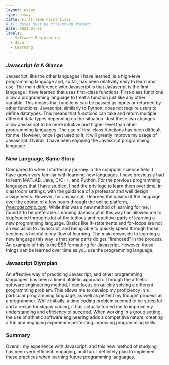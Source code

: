 ```yaml
---
layout: essay
type: essay
title: First Time First Class
# All dates must be YYYY-MM-DD format!
date: 2021-01-21
labels:
  - Software Engineering
  - Java
  - Learning
---
```


### Javascript At A Glance

Javascript, like the other languages I have learned, is a high-level programming language and, so far, has been relatively easy to learn and use. The main difference with Javascript is that Javascript is the first language I have learned that uses first-class functions. First-class functions allow a programming language to treat a function just like any other variable. This means that functions can be passed as inputs or returned by other functions. Javascript, similarly to Python, does not require users to define datatypes. This means that functions can take and return multiple different data types depending on the situation. Just these two changes allow Javascript to be more intuitive and higher level than other programming languages. The use of first-class functions has been difficult for me. However, once I get used to it, it will greatly improve my usage of Javascript. Overall, I have been enjoying the Javascript programming language.

### New Language, Same Story

Compared to when I started my journey in the computer science field, I have grown very familiar with learning new languages. I have previously had to learn MATLAB, Java, C/C++, and Python. For the previous programming languages that I have studied, I had the privilege to learn them over time, in classroom settings, with the guidance of a professor and well design assignments. However, for Javascript, I learned the basics of the language over the course of a few hours through the online platform, [*freecodecamp.com*](https://www.freecodecamp.org/learn/). While this was a new method of learning for me, I found it to be preferable. Learning Javascript in this way has allowed me to skip/speed through a lot of the tedious and repetitive parts of learning a new programming language. Basics like if-statements and for-loops are not an exclusion to Javascript, and being able to quickly speed through those sections is helpful to my flow of learning. The main downside to learning a new language this way is that some parts do get "firehosed" in the process. An example of this is the ES6 formatting for Javascript. However, those things can be learned over time as you use the programming language.

### Javascript Olympian 

An effective way of practicing Javascript, and other programming languages, has been a timed athletic approach. Through the athletic software engineering method, I can focus on quickly solving a different programming problem. This allows me to develop my proficiency in a particular programming language, as well as perfect my thought process as a programmer. While initially, a time coding problem seemed to be stressful and a recipe for sloppy coding, it has actually forced me to improve my understanding and efficiency to succeed. When working in a group setting, the use of athletic software engineering adds a competitive nature, creating a fun and engaging experience perfecting improving programming skills.

### Summary

Overall, my experience with Javascript, and this new method of studying has been very efficient, engaging, and fun. I definitely plan to implement these practices when learning future programming languages.  



